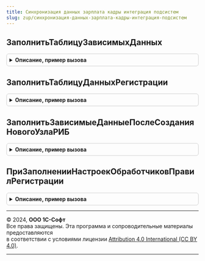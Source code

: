 ```yaml
---
title: Синхронизация данных зарплата кадры интеграция подсистем
slug: zup/синхронизация-данных-зарплата-кадры-интеграция-подсистем
---
```



## ЗаполнитьТаблицуЗависимыхДанных
<details style="margin: 1em 0; padding: 0.5em; border: 1px solid #ccc; border-radius: 6px;">

<summary style="font-weight: bold; cursor: pointer;">Описание, пример вызова</summary>

```bsl

// Выполняет заполнение соответствия зависимых данных от ведущих данных
// Зависимые данные не мигрируют по узлам, а пересчитываются по ведущим данным в каждом узле.
//
// Параметры:
//		ЗависимыеДанные - ТаблицаЗначений:
//			* ВедущиеМетаданные - ОбъектМетаданных - Метаданные ведущих данных
//			* ЗависимыеМетаданные - ОбъектМетаданных - Метаданные зависимых данных
//
Процедура ЗаполнитьТаблицуЗависимыхДанных(ЗависимыеДанные) Экспорт
```

Пример вызова
```bsl
СинхронизацияДанныхЗарплатаКадрыИнтеграцияПодсистем.ЗаполнитьТаблицуЗависимыхДанных(ЗависимыеДанные) 
```
</details>

## ЗаполнитьТаблицуДанныхРегистрации
<details style="margin: 1em 0; padding: 0.5em; border: 1px solid #ccc; border-radius: 6px;">

<summary style="font-weight: bold; cursor: pointer;">Описание, пример вызова</summary>

```bsl

// Выполняет заполнение списка объектов, при изменении которых требуется зарегистрировать изменение
// организации или структурного подразделения для сотрудников и физических лиц
//
// Параметры:
//		ДанныеРегистрации - ТаблицаЗначений:
//			* ВедущиеМетаданные - ОбъектМетаданных - Метаданные объекта, при изменении которого
//					требуется изменение организации или структурного подразделения
//					сотрудника или физического лица
//
Процедура ЗаполнитьТаблицуДанныхРегистрации(ДанныеРегистрации) Экспорт
```

Пример вызова
```bsl
СинхронизацияДанныхЗарплатаКадрыИнтеграцияПодсистем.ЗаполнитьТаблицуДанныхРегистрации(ДанныеРегистрации) 
```
</details>

## ЗаполнитьЗависимыеДанныеПослеСозданияНовогоУзлаРИБ
<details style="margin: 1em 0; padding: 0.5em; border: 1px solid #ccc; border-radius: 6px;">

<summary style="font-weight: bold; cursor: pointer;">Описание, пример вызова</summary>

```bsl

// Выполняет начальное заполнение данных после создания узла РИБ.
// Вызывается в момент первого запуска подчиненного узла РИБ (в том числе АРМ).
//
// Параметры:
//  ПараметрыОбновления	 - Структура - используется при вызове из обработчика обновления.
//
Процедура ЗаполнитьЗависимыеДанныеПослеСозданияНовогоУзлаРИБ(ПараметрыОбновления = Неопределено) Экспорт
```

Пример вызова
```bsl
СинхронизацияДанныхЗарплатаКадрыИнтеграцияПодсистем.ЗаполнитьЗависимыеДанныеПослеСозданияНовогоУзлаРИБ(ПараметрыОбновления);
```
</details>

## ПриЗаполненииНастроекОбработчиковПравилРегистрации
<details style="margin: 1em 0; padding: 0.5em; border: 1px solid #ccc; border-radius: 6px;">

<summary style="font-weight: bold; cursor: pointer;">Описание, пример вызова</summary>

```bsl

// Заполняет настройки обработчиков правил регистрации для объекта метаданных.
//
// Параметры:
//  Настройки - см. СинхронизацияДанныхЗарплатаКадрыСервер.НоваяТаблицаНастроекОбработчиковПравилРегистрации
//  ИмяОбъекта - Строка - полное имя объекта метаданных
Процедура ПриЗаполненииНастроекОбработчиковПравилРегистрации(Настройки, ИмяОбъекта) Экспорт
```

Пример вызова
```bsl
СинхронизацияДанныхЗарплатаКадрыИнтеграцияПодсистем.ПриЗаполненииНастроекОбработчиковПравилРегистрации(Настройки, ИмяОбъекта) 
```
</details>

---

© 2024, **ООО 1С-Софт**  
Все права защищены. Эта программа и сопроводительные материалы предоставляются  
в соответствии с условиями лицензии [Attribution 4.0 International (CC BY 4.0)](https://creativecommons.org/licenses/by/4.0/legalcode).

---

